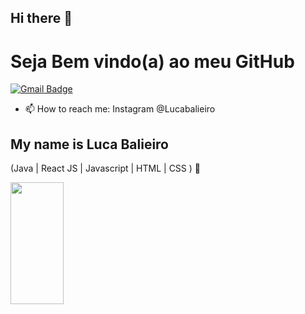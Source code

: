 ## Hi there 👋

<h1> Seja Bem vindo(a) ao meu GitHub</h1>

[![Gmail Badge](https://img.shields.io/badge/-lucabalieiro10@gmail.com-6633cc?style=flat-square&logo=Gmail&logoColor=white&link=mailto:lucabalieiro10@gmail.com)](mailto:lucabalieiro10@gmail.com)
- 📫 How to reach me: Instagram @Lucabalieiro




## My name is Luca Balieiro
(Java | React JS | Javascript | HTML | CSS ) 🚀
<div align="left">
  
  <img width="41%" height="195px" src="https://github-readme-stats.vercel.app/api/top-langs/?username=Fernanda-Kipper&layout=compact&hide_border=true&title_color=8f00ff&text_color=ffffff&bg_color=0d1117" />
  
 </div>
